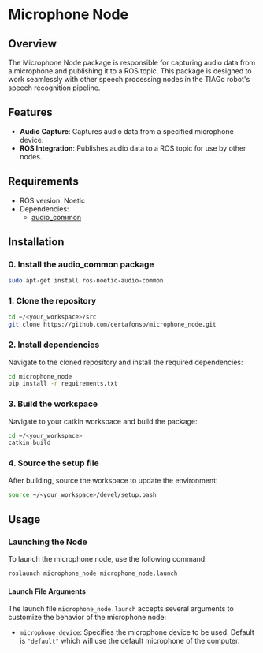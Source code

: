 # Microphone Node

## Overview

The Microphone Node package is responsible for capturing audio data from a microphone and publishing it to a ROS topic. This package is designed to work seamlessly with other speech processing nodes in the TIAGo robot's speech recognition pipeline.

## Features
- **Audio Capture**: Captures audio data from a specified microphone device.
- **ROS Integration**: Publishes audio data to a ROS topic for use by other nodes.

## Requirements

- ROS version: Noetic
- Dependencies:
    - [audio_common](https://wiki.ros.org/audio_common)

## Installation

### 0. Install the audio_common package

```bash
sudo apt-get install ros-noetic-audio-common
```

### 1. Clone the repository
```bash
cd ~/<your_workspace>/src
git clone https://github.com/certafonso/microphone_node.git
```

### 2. Install dependencies

Navigate to the cloned repository and install the required dependencies:

```bash
cd microphone_node
pip install -r requirements.txt
```

### 3. Build the workspace
Navigate to your catkin workspace and build the package:

```bash
cd ~/<your_workspace>
catkin build
```

### 4. Source the setup file
After building, source the workspace to update the environment:

```bash
source ~/<your_workspace>/devel/setup.bash
```

## Usage

### Launching the Node

To launch the microphone node, use the following command:

```bash
roslaunch microphone_node microphone_node.launch
```

#### Launch File Arguments

The launch file `microphone_node.launch` accepts several arguments to customize the behavior of the microphone node:

- `microphone_device`: Specifies the microphone device to be used. Default is `"default"` which will use the default microphone of the computer.

